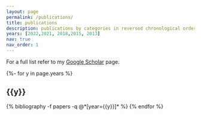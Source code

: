 ```yaml
---
layout: page
permalink: /publications/
title: publications
description: publications by categories in reversed chronological order.
years: [2022,2021, 2018,2015, 2013]
nav: true
nav_order: 1
---
```



<!-- _pages/publications.md -->
For a full list refer to my [Google Scholar](https://scholar.google.com/citations?user=Po4WsHsAAAAJ&hl=en) page.

<div class="publications">

{%- for y in page.years %}
  <h2 class="year">{{y}}</h2>
  {% bibliography -f papers -q @*[year={{y}}]* %}
{% endfor %}

</div>
